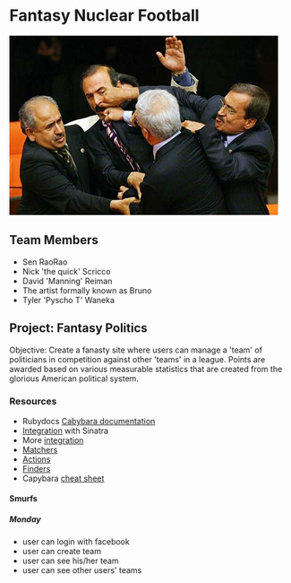 # Fantasy Nuclear Football #

![Alt text](./public/fighting_politicians_14.jpg)

## Team Members ##
* Sen RaoRao
* Nick 'the quick' Scricco
* David 'Manning' Reiman
* The artist formally known as Bruno
* Tyler 'Pyscho T' Waneka

## Project: Fantasy Politics ##
Objective: Create a fanasty site where users can manage a 'team' of politicians in competition against other 'teams' in a league. Points are awarded based on various measurable statistics that are created from the glorious American political system.

### Resources ###
* Rubydocs [Cabybara documentation](http://rubydoc.info/gems/capybara/2.1.0/frames)
* [Integration](http://www.sinatrarb.com/testing.html) with Sinatra
* More [integration](http://www.noppanit.com/cucumber-capybara-sinatra/)
* [Matchers](http://rubydoc.info/gems/capybara/2.1.0/Capybara/Node/Matchers)
* [Actions](http://rubydoc.info/gems/capybara/2.1.0/Capybara/Node/Actions)
* [Finders](http://rubydoc.info/gems/capybara/2.1.0/Capybara/Node/Finders)
* Capybara [cheat sheet](https://gist.github.com/zhengjia/428105)

#### Smurfs ####
##### Monday #####
* user can login with facebook
* user can create team
* user can see his/her team
* user can see other users' teams